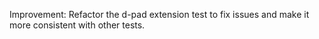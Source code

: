 Improvement: Refactor the d-pad extension test to fix issues and make it more consistent with other tests.
